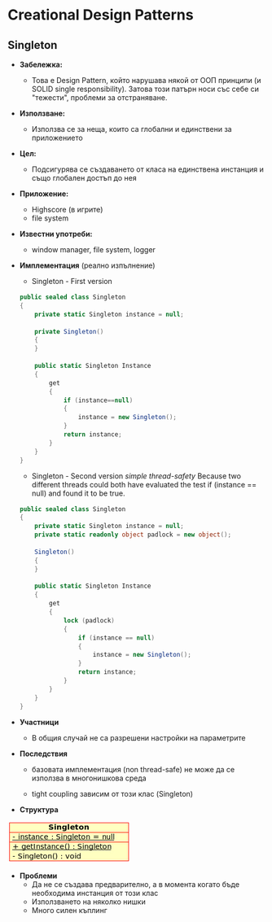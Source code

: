 # Creational Design Patterns

## Singleton

* **Забележка:**
	- Това е Design Pattern, който нарушава някой от ООП принципи (и SOLID single responsibility). Затова този патърн носи със себе си "тежести", проблеми за отстраняване.

* **Използване:**
	- Използва се за неща, които са глобални и единствени за приложението

* **Цел:**
	- Подсигурява се създаването от класа на единствена инстанция и също глобален достъп до нея

* **Приложение:**
	- Highscore (в игрите)
	- file system

* **Известни употреби:**
	- window manager, file system, logger

* **Имплементация** (реално изпълнение)
	* Singleton - First version

	~~~c#
	public sealed class Singleton
	{
	    private static Singleton instance = null;

	    private Singleton()
	    {
	    }

	    public static Singleton Instance
	    {
	        get
	        {
	            if (instance==null)
	            {
	                instance = new Singleton();
	            }
	            return instance;
	        }
	    }
	}
	~~~

	* Singleton - Second version _simple thread-safety_
	Because two different threads could both have evaluated the test if (instance == null) and found it to be true.

	~~~c#
	public sealed class Singleton
	{
	    private static Singleton instance = null;
	    private static readonly object padlock = new object();

	    Singleton()
	    {
	    }

	    public static Singleton Instance
	    {
	        get
	        {
	            lock (padlock)
	            {
	                if (instance == null)
	                {
	                    instance = new Singleton();
	                }
	                return instance;
	            }
	        }
	    }
	}
	~~~

* **Участници**
	- В общия случай не са разрешени настройки на параметрите

* **Последствия**
	* базовата имплементация (non thread-safe)
		не може да се използва в многонишкова среда

	* tight coupling
		зависим от този клас (Singleton)

* **Структура**

![Singleton](images/Singleton.jpg "Singleton - UML diagram")

* **Проблеми**
	- Да не се създава предварително, а в момента когато бъде необходима инстанция от този клас
	- Използването на няколко нишки
	- Много силен къплинг